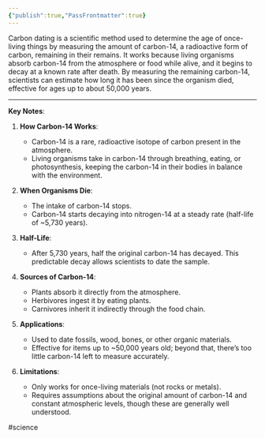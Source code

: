 ```yaml
---
{"publish":true,"PassFrontmatter":true}
---
```



Carbon dating is a scientific method used to determine the age of once-living things by measuring the amount of carbon-14, a radioactive form of carbon, remaining in their remains. It works because living organisms absorb carbon-14 from the atmosphere or food while alive, and it begins to decay at a known rate after death. By measuring the remaining carbon-14, scientists can estimate how long it has been since the organism died, effective for ages up to about 50,000 years.

---

**Key Notes**:

1. **How Carbon-14 Works**:
    
    - Carbon-14 is a rare, radioactive isotope of carbon present in the atmosphere.
    - Living organisms take in carbon-14 through breathing, eating, or photosynthesis, keeping the carbon-14 in their bodies in balance with the environment.
2. **When Organisms Die**:
    
    - The intake of carbon-14 stops.
    - Carbon-14 starts decaying into nitrogen-14 at a steady rate (half-life of ~5,730 years).
3. **Half-Life**:
    
    - After 5,730 years, half the original carbon-14 has decayed. This predictable decay allows scientists to date the sample.
4. **Sources of Carbon-14**:
    
    - Plants absorb it directly from the atmosphere.
    - Herbivores ingest it by eating plants.
    - Carnivores inherit it indirectly through the food chain.
5. **Applications**:
    
    - Used to date fossils, wood, bones, or other organic materials.
    - Effective for items up to ~50,000 years old; beyond that, there’s too little carbon-14 left to measure accurately.
6. **Limitations**:
    
    - Only works for once-living materials (not rocks or metals).
    - Requires assumptions about the original amount of carbon-14 and constant atmospheric levels, though these are generally well understood.

#science